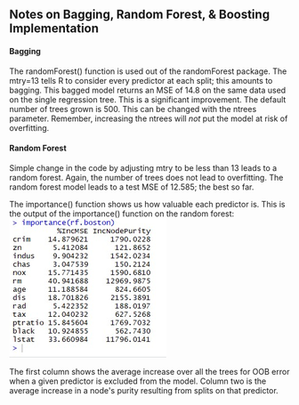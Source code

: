 ## Notes on Bagging, Random Forest, & Boosting Implementation

#### Bagging 

The randomForest() function is used out of the randomForest package. The mtry=13 tells R to consider every predictor at each split; this amounts to bagging. This bagged model returns an MSE of 14.8 on the same data used on the single regression tree. This is a significant improvement. The default number of trees grown is 500. This can be changed with the ntrees parameter. Remember, increasing the ntrees will *not* put the model at risk of overfitting.

#### Random Forest
Simple change in the code by adjusting mtry to be less than 13 leads to a random forest. Again, the number of trees does not lead to overfitting. The random forest model leads to a test MSE of 12.585; the best so far.

The importance() function shows us how valuable each predictor is. This is the output of the importance() function on the random forest:
![importance output](https://github.com/RudyWilliams/r-code/blob/master/plots/importance_rf.png)

The first column shows the average increase over all the trees for OOB error when a given predictor is excluded from the model. Column two is the average increase in a node's purity resulting from splits on that predictor.
